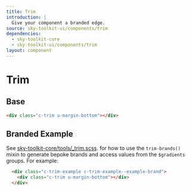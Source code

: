```yaml
---
title: Trim
introduction: |
  Give your component a branded edge.
source: sky-toolkit-ui/components/trim
dependencies:
  - sky-toolkit-core
  - sky-toolkit-ui/components/trim
layout: component
---
```


# Trim

## Base

```html
<div class="c-trim u-margin-bottom"></div>
```
## Branded Example
See [sky-toolkit-core/tools/_trim.scss](../../../sky-toolkit-core/tools/_trim.scss). for how to use the `trim-brands()` mixin to generate bepoke brands
and access values from the `$gradients` groups.
For example:

```html
  <div class="c-trim-example c-trim-example--example-brand">
    <div class="c-trim u-margin-bottom"></div>
  </div>
```
